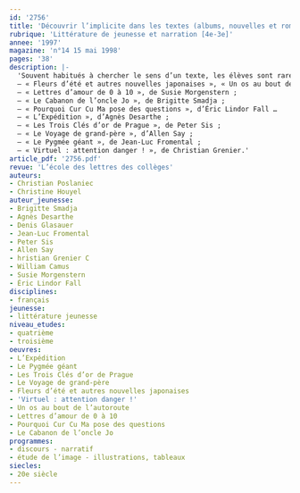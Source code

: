 ```yaml
---
id: '2756'
title: 'Découvrir l’implicite dans les textes (albums, nouvelles et romans) '
rubrique: 'Littérature de jeunesse et narration [4e-3e]'
annee: '1997'
magazine: 'n°14 15 mai 1998'
pages: '38'
description: |-
  'Souvent habitués à chercher le sens d’un texte, les élèves sont rarement entraînés à en détecter les sous-entendus. Pourtant, leurs contenus implicites caractérisent autant un texte que leurs contenus explicites. Ils contribuent à permettre plusieurs interprétations d’un même contenu. C’est sans doute pourquoi les Programmes du cycle central indiquent : « On aborde l’étude de l’implicite dans tous les types de discours. » Plusieurs textes narratifs serviront à cette étude, mais également des albums : l’implicite du code des images ne correspond pas forcément à l’implicite du texte.
  – « Fleurs d’été et autres nouvelles japonaises », « Un os au bout de l’autoroute », de William Camus ;
  – « Lettres d’amour de 0 à 10 », de Susie Morgenstern ;
  – « Le Cabanon de l’oncle Jo », de Brigitte Smadja ;
  – « Pourquoi Cur Cu Ma pose des questions », d’Éric Lindor Fall …
  – « L’Expédition », d’Agnès Desarthe ;
  – « Les Trois Clés d’or de Prague », de Peter Sis ;
  – « Le Voyage de grand-père », d’Allen Say ;
  – « Le Pygmée géant », de Jean-Luc Fromental ;
  – « Virtuel : attention danger ! », de Christian Grenier.'
article_pdf: '2756.pdf'
revue: 'L’école des lettres des collèges'
auteurs:
- Christian Poslaniec
- Christine Houyel
auteur_jeunesse:
- Brigitte Smadja
- Agnès Desarthe
- Denis Glasauer
- Jean-Luc Fromental
- Peter Sis
- Allen Say
- hristian Grenier C
- William Camus
- Susie Morgenstern
- Éric Lindor Fall
disciplines:
- français
jeunesse:
- littérature jeunesse
niveau_etudes:
- quatrième
- troisième
oeuvres:
- L’Expédition
- Le Pygmée géant
- Les Trois Clés d’or de Prague
- Le Voyage de grand-père
- Fleurs d’été et autres nouvelles japonaises
- 'Virtuel : attention danger !'
- Un os au bout de l’autoroute
- Lettres d’amour de 0 à 10
- Pourquoi Cur Cu Ma pose des questions
- Le Cabanon de l’oncle Jo
programmes:
- discours - narratif
- étude de l’image - illustrations, tableaux
siecles:
- 20e siècle
---
```

